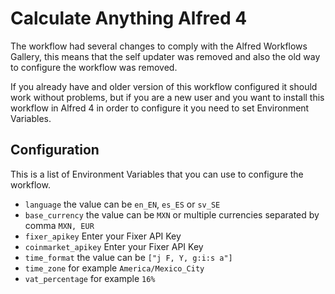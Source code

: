 # Calculate Anything Alfred 4

The workflow had several changes to comply with the Alfred Workflows Gallery, this means that the self updater was removed and also the old way to configure the workflow was removed.

If you already have and older version of this workflow configured it should work without problems, but if you are a new user and you want to install this workflow in Alfred 4 in order to configure it you need to set Environment Variables.

## Configuration

This is a list of Environment Variables that you can use to configure the workflow.

- `language` the value can be `en_EN`, `es_ES` or `sv_SE`
- `base_currency` the value can be `MXN` or multiple currencies separated by comma `MXN, EUR`
- `fixer_apikey` Enter your Fixer API Key
- `coinmarket_apikey` Enter your Fixer API Key
- `time_format` the value can be `["j F, Y, g:i:s a"]`
- `time_zone` for example `America/Mexico_City`
- `vat_percentage` for example `16%`
